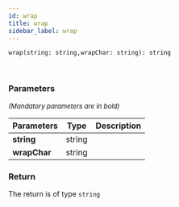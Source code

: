 ```yaml
---
id: wrap
title: wrap
sidebar_label: wrap
---
```


```tsx
wrap(string: string,wrapChar: string): string
```
<br/>



### Parameters

<font size="2"><i>(Mandatory parameters are in bold)</i></font>

| Parameters | Type | Description |
| --------- | ---- | ----------- |
| **string** | string |  |
| **wrapChar** | string |  |


### Return



The return is of type <code>string</code>